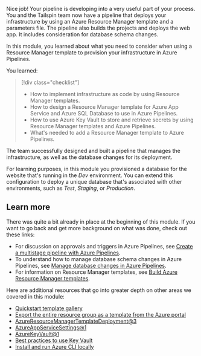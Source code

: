 Nice job! Your pipeline is developing into a very useful part of your process. You and the Tailspin team now have a pipeline that deploys your infrastructure by using an Azure Resource Manager template and a parameters file. The pipeline also builds the projects and deploys the web app. It includes consideration for database schema changes. 

In this module, you learned about what you need to consider when using a Resource Manager template to provision your infrastructure in Azure Pipelines.

You learned:

> [!div class="checklist"]
> * How to implement infrastructure as code by using Resource Manager templates.
> * How to design a Resource Manager template for Azure App Service and Azure SQL Database to use in Azure Pipelines.
> * How to use Azure Key Vault to store and retrieve secrets by using Resource Manager templates and Azure Pipelines.
> * What's needed to add a Resource Manager template to Azure Pipelines.

The team successfully designed and built a pipeline that manages the infrastructure, as well as the database changes for its deployment.

For learning purposes, in this module you provisioned a database for the website that's running in the _Dev_ environment. You can extend this configuration to deploy a unique database that's associated with other environments, such as _Test_, _Staging_, or _Production_.

## Learn more

There was quite a bit already in place at the beginning of this module. If you want to go back and get more background on what was done, check out these links:

- For discussion on approvals and triggers in Azure Pipelines, see [Create a multistage pipeline with Azure Pipelines](/learn/modules/create-multi-stage-pipeline/index?azure-portal=true).
- To understand how to manage database schema changes in Azure Pipelines, see [Manage database changes in Azure Pipelines](/learn/modules/manage-database-changes-in-azure-pipelines/?azure-portal=true).
- For information on Resource Manager templates, see [Build Azure Resource Manager templates](/learn/modules/build-azure-vm-templates/?azure-portal=true).

Here are additional resources that go into greater depth on other areas we covered in this module:

- [Quickstart template gallery](https://azure.microsoft.com/resources/templates?azure-portal=true)
- [Export the entire resource group as a template from the Azure portal](https://docs.microsoft.com/azure/azure-resource-manager/export-template-portal?azure-portal=true)
- [AzureResourceManagerTemplateDeployment@3](https://github.com/microsoft/azure-pipelines-tasks/blob/master/Tasks/AzureResourceManagerTemplateDeploymentV3/README.md?azure-portal=true)
- [AzureAppServiceSettings@1](https://docs.microsoft.com/azure/devops/pipelines/tasks/deploy/azure-app-service-settings?view=azure-devops&azure-portal=true)
- [AzureKeyVault@1](https://docs.microsoft.com/azure/devops/pipelines/tasks/deploy/azure-key-vault?view=azure-devops&azure-portal=true)
- [Best practices to use Key Vault](https://docs.microsoft.com/Azure/key-vault/key-vault-best-practices?azure-portal=true)
- [Install and run Azure CLI locally](https://docs.microsoft.com/cli/azure/install-azure-cli?view=azure-cli-latest&azure-portal=true)
